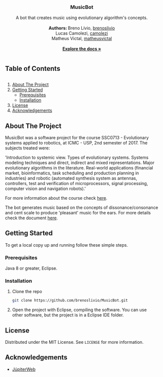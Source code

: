 <!-- PROJECT LOGO -->
<br />
<p align="center">

  <h3 align="center">MusicBot</h3>

  <p align="center">
    A bot that creates music using evolutionary algorithm's concepts. 
    <br />
    <br />
    <strong> Authors: </strong> Breno Lívio, <a href="https://github.com/brenoslivio/"> brenoslivio </a>
    <br />
    Lucas Camolezi, <a href="https://github.com/camolezi"> camolezi </a>
    <br />
    Matheus Victal, <a href="https://github.com/matheusvictal"> matheusvictal </a>
    <br />
    <br />
    <a href="https://github.com/brenoslivio/MusicBot/"><strong>Explore the docs »</strong></a>
  </p>
</p>


<!-- TABLE OF CONTENTS -->

<summary><h2 style="display: inline-block">Table of Contents</h2></summary>
<ol>
  <li>
    <a href="#about-the-project">About The Project</a>
  </li>
  <li>
    <a href="#getting-started">Getting Started</a>
    <ul>
      <li><a href="#prerequisites">Prerequisites</a></li>
      <li><a href="#installation">Installation</a></li>
    </ul>
  </li>
  <li><a href="#license">License</a></li>
  <li><a href="#acknowledgements">Acknowledgements</a></li>
</ol>


<!-- ABOUT THE PROJECT -->
## About The Project

MusicBot was a software project for the course SSC0713 - Evolutionary systems applied to robotics, at ICMC - USP, 2nd semester of 2017. The subjects treated were:

'Introduction to systemic view. Types of evolutionary systems. Systems modeling techniques and direct, indirect and mixed representations. Major evolutionary algorithms in the literature. Real-world applications (financial market, bioinformatics, task scheduling and production planning in industries) and robotic (automated synthesis system as antennas, controllers, test and verification of microprocessors, signal processing, computer vision and navigation robots).'

For more information about the course check [here](https://uspdigital.usp.br/jupiterweb/obterDisciplina?sgldis=SSC0713).

The bot generates music based on the concepts of dissonance/consonance and cent scale to produce 'pleasant' music for the ears. For more details check the document [here](https://github.com/brenoslivio/MusicBot/blob/master/AG%20M%C3%BAsica.pdf).

<!-- GETTING STARTED -->
## Getting Started

To get a local copy up and running follow these simple steps.

### Prerequisites

Java 8 or greater, Eclipse.

### Installation

1. Clone the repo
   ```sh
   git clone https://github.com/brenoslivio/MusicBot.git
   ```
2. Open the project with Eclipse, compiling the software. You can use other software, but the project is in a Eclipse IDE folder.

<!-- LICENSE -->
## License

Distributed under the MIT License. See `LICENSE` for more information.

<!-- ACKNOWLEDGEMENTS -->
## Acknowledgements

* [JúpiterWeb](https://uspdigital.usp.br/jupiterweb/obterDisciplina?sgldis=SSC0713)
